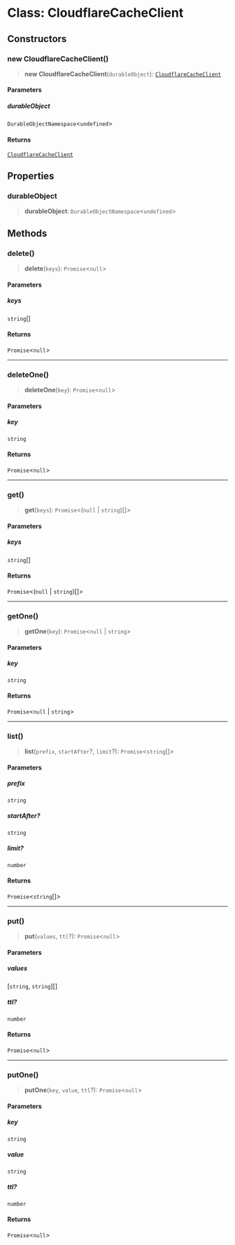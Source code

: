 # Class: CloudflareCacheClient

## Constructors

### new CloudflareCacheClient()

> **new CloudflareCacheClient**(`durableObject`): [`CloudflareCacheClient`](CloudflareCacheClient.md)

#### Parameters

##### durableObject

`DurableObjectNamespace`\<`undefined`\>

#### Returns

[`CloudflareCacheClient`](CloudflareCacheClient.md)

## Properties

### durableObject

> **durableObject**: `DurableObjectNamespace`\<`undefined`\>

## Methods

### delete()

> **delete**(`keys`): `Promise`\<`null`\>

#### Parameters

##### keys

`string`[]

#### Returns

`Promise`\<`null`\>

---

### deleteOne()

> **deleteOne**(`key`): `Promise`\<`null`\>

#### Parameters

##### key

`string`

#### Returns

`Promise`\<`null`\>

---

### get()

> **get**(`keys`): `Promise`\<(`null` \| `string`)[]\>

#### Parameters

##### keys

`string`[]

#### Returns

`Promise`\<(`null` \| `string`)[]\>

---

### getOne()

> **getOne**(`key`): `Promise`\<`null` \| `string`\>

#### Parameters

##### key

`string`

#### Returns

`Promise`\<`null` \| `string`\>

---

### list()

> **list**(`prefix`, `startAfter`?, `limit`?): `Promise`\<`string`[]\>

#### Parameters

##### prefix

`string`

##### startAfter?

`string`

##### limit?

`number`

#### Returns

`Promise`\<`string`[]\>

---

### put()

> **put**(`values`, `ttl`?): `Promise`\<`null`\>

#### Parameters

##### values

[`string`, `string`][]

##### ttl?

`number`

#### Returns

`Promise`\<`null`\>

---

### putOne()

> **putOne**(`key`, `value`, `ttl`?): `Promise`\<`null`\>

#### Parameters

##### key

`string`

##### value

`string`

##### ttl?

`number`

#### Returns

`Promise`\<`null`\>
